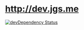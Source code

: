 # http://dev.jgs.me

[![devDependency Status](https://david-dm.org/jgsme/log/dev-status.png)](https://david-dm.org/e-jigsaw/log#info=devDependencies)
